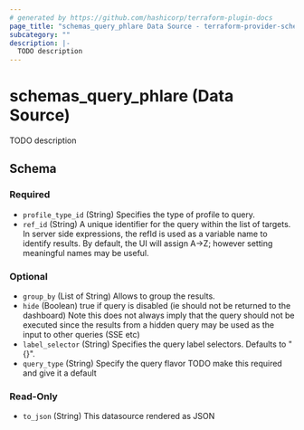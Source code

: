 ```yaml
---
# generated by https://github.com/hashicorp/terraform-plugin-docs
page_title: "schemas_query_phlare Data Source - terraform-provider-schemas"
subcategory: ""
description: |-
  TODO description
---
```


# schemas_query_phlare (Data Source)

TODO description



<!-- schema generated by tfplugindocs -->
## Schema

### Required

- `profile_type_id` (String) Specifies the type of profile to query.
- `ref_id` (String) A unique identifier for the query within the list of targets.
In server side expressions, the refId is used as a variable name to identify results.
By default, the UI will assign A->Z; however setting meaningful names may be useful.

### Optional

- `group_by` (List of String) Allows to group the results.
- `hide` (Boolean) true if query is disabled (ie should not be returned to the dashboard)
Note this does not always imply that the query should not be executed since
the results from a hidden query may be used as the input to other queries (SSE etc)
- `label_selector` (String) Specifies the query label selectors. Defaults to "{}".
- `query_type` (String) Specify the query flavor
TODO make this required and give it a default

### Read-Only

- `to_json` (String) This datasource rendered as JSON


